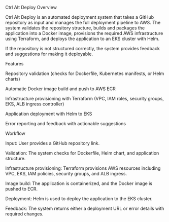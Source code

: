 Ctrl Alt Deploy
Overview

Ctrl Alt Deploy is an automated deployment system that takes a GitHub repository as input and manages the full deployment pipeline to AWS. The system validates the repository structure, builds and packages the application into a Docker image, provisions the required AWS infrastructure using Terraform, and deploys the application to an EKS cluster with Helm.

If the repository is not structured correctly, the system provides feedback and suggestions for making it deployable.

Features

Repository validation (checks for Dockerfile, Kubernetes manifests, or Helm charts)

Automatic Docker image build and push to AWS ECR

Infrastructure provisioning with Terraform (VPC, IAM roles, security groups, EKS, ALB ingress controller)

Application deployment with Helm to EKS

Error reporting and feedback with actionable suggestions

Workflow

Input: User provides a GitHub repository link.

Validation: The system checks for Dockerfile, Helm chart, and application structure.

Infrastructure provisioning: Terraform provisions AWS resources including VPC, EKS, IAM policies, security groups, and ALB ingress.

Image build: The application is containerized, and the Docker image is pushed to ECR.

Deployment: Helm is used to deploy the application to the EKS cluster.

Feedback: The system returns either a deployment URL or error details with required changes.